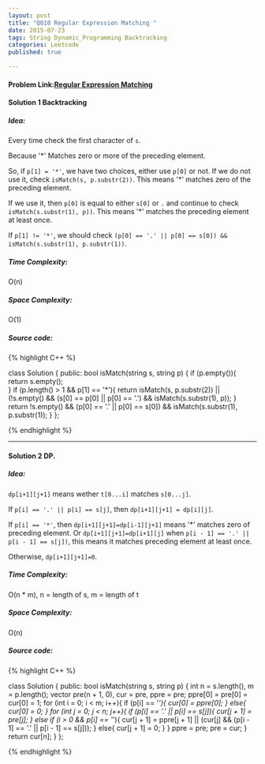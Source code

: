 ```yaml
---
layout: post
title: "Q010 Regular Expression Matching "
date: 2015-07-23
tags: String Dynamic_Programming Backtracking
categories: Leetcode
published: true

---
```

#### Problem Link:[Regular Expression Matching ](https://leetcode.com/problems/regular-expression-matching/) 

#### Solution 1 Backtracking

##### Idea:

Every time check the first character of `s`. 

Because '*' Matches zero or more of the preceding element. 

So, if `p[1] = '*'`, we have two choices, either use `p[0]` or not. If we do not use it, check `isMatch(s, p.substr(2))`. This means '*' matches zero of the preceding element.

If we use it, then `p[0]` is equal to either `s[0]` or `.` and continue to check `isMatch(s.substr(1), p))`. This means '*' matches the preceding element at least once. 

If `p[1] != '*'`, we should check `(p[0] == '.' || p[0] == s[0]) && isMatch(s.substr(1), p.substr(1))`.
   
##### Time Complexity:

O(n)

##### Space Complexity:

O(1)

##### Source code:
{% highlight C++ %}

class Solution {
public:
    bool isMatch(string s, string p) {
        if (p.empty()){
            return s.empty();    
        }
        if (p.length() > 1 && p[1] == '*'){
            return isMatch(s, p.substr(2)) || (!s.empty() && (s[0] == p[0] || p[0] == '.') && isMatch(s.substr(1), p));
        }
        return !s.empty() && (p[0] == '.' || p[0] == s[0]) && isMatch(s.substr(1), p.substr(1));
    }
};

{% endhighlight %}

---


#### Solution 2 DP.

##### Idea:

`dp[i+1][j+1]` means wether `t[0...i]` matches `s[0...j]`. 

If `p[i] == '.' || p[i] == s[j]`, then `dp[i+1][j+1] = dp[i][j]`.

If `p[i] == '*'`, then `dp[i+1][j+1]=dp[i-1][j+1]` means '*' matches zero of preceding element. Or `dp[i+1][j+1]=dp[i+1][j]` when `p[i - 1] == '.' || p[i - 1] == s[j])`, this means it matches preceding element at least once. 

Otherwise, `dp[i+1][j+1]=0`.
   
##### Time Complexity:

O(n * m), n = length of s, m = length of t

##### Space Complexity:

O(n)

##### Source code:
{% highlight C++ %}

class Solution {
public:
    bool isMatch(string s, string p) {
        int n = s.length(), m = p.length();
        vector<int> pre(n + 1, 0), cur = pre, ppre = pre;
        ppre[0] = pre[0] = cur[0] = 1;
        for (int i = 0; i < m; i++){
            if (p[i] == '*'){
                cur[0] = ppre[0];
            }
            else{
                cur[0] = 0;
            }
            for (int j = 0; j < n; j++){
                if (p[i] == '.' || p[i] == s[j]){
                    cur[j + 1] = pre[j];
                }
                else if (i > 0 && p[i] == '*'){
                    cur[j + 1] = ppre[j + 1] || (cur[j] && (p[i - 1] == '.' || p[i - 1] == s[j]));
                }
                else{
                    cur[j + 1] = 0;
                }
            }
            ppre = pre;
            pre = cur;
        }
        return cur[n];
    }
};

{% endhighlight %}


